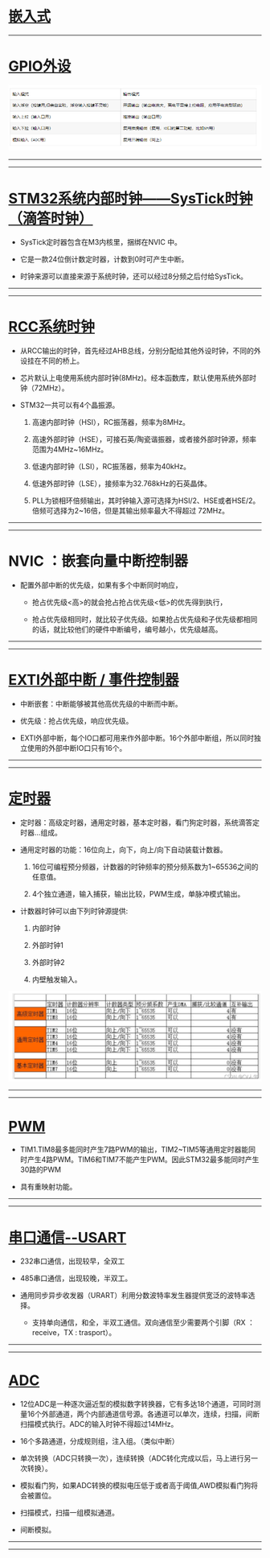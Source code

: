 #

# [嵌入式](/_Study/STM32/1/photo/base.md)

---

# [GPIO外设](_Study\STM32\1\gpio.md)

 ![模式](1/photo/IO_mode.png)

---
---

# [STM32系统内部时钟——SysTick时钟（滴答时钟）](/)

- SysTick定时器包含在M3内核里，捆绑在NVIC 中。

- 它是一款24位倒计数定时器，计数到0时可产生中断。

- 时钟来源可以直接来源于系统时钟，还可以经过8分频之后付给SysTick。

---
---

# [RCC系统时钟](_Study\STM32\1\photo\RCC_CLK.md)

-  从RCC输出的时钟，首先经过AHB总线，分别分配给其他外设时钟，不同的外设挂在不同的桥上。

- 芯片默认上电使用系统内部时钟(8MHz)。经本函数库，默认使用系统外部时钟（72MHz）。

- STM32一共可以有4个晶振源。
  1. 高速内部时钟（HSI），RC振荡器，频率为8MHz。

  2. 高速外部时钟（HSE），可接石英/陶瓷谐振器，或者接外部时钟源，频率范围为4MHz~16MHz。

  3. 低速内部时钟（LSI），RC振荡器，频率为40kHz。

  4. 低速外部时钟（LSE），接频率为32.768kHz的石英晶体。

  5. PLL为锁相环倍频输出，其时钟输入源可选择为HSI/2、HSE或者HSE/2。倍频可选择为2~16倍，但是其输出频率最大不得超过
     72MHz。

---
---

# NVIC ：嵌套向量中断控制器

- 配置外部中断的优先级，如果有多个中断同时响应，
  - 抢占优先级<高>的就会抢占抢占优先级<低>的优先得到执行，

  - 抢占优先级相同时，就比较子优先级。如果抢占优先级和子优先级都相同的话，就比较他们的硬件中断编号，编号越小，优先级越高。

---
---

# [EXTI外部中断 / 事件控制器](_Study\STM32\1\define\exti.md)

- 中断嵌套：中断能够被其他高优先级的中断而中断。

- 优先级：抢占优先级，响应优先级。

- EXTI外部中断，每个IO口都可用来作外部中断。16个外部中断组，所以同时独立使用的外部中断IO口只有16个。

---
---

# [定时器](_Study\STM32\1\define\timer.md)

- 定时器：高级定时器，通用定时器，基本定时器，看门狗定时器，系统滴答定时器...组成。

- 通用定时器的功能：16位向上，向下，向上/向下自动装载计数器。
  1. 16位可编程预分频器，计数器的时钟频率的预分频系数为1~65536之间的任意值。

  2. 4个独立通道，输入捕获，输出比较，PWM生成，单脉冲模式输出。

- 计数器时钟可以由下列时钟源提供:
  1. 内部时钟

  2. 外部时钟1

  3. 外部时钟2

  4. 内壁触发输入。

![1](1/photo/tim.png)

---
---

# [PWM](_Study\STM32\1\define\pwm.md)

- TIM1.TIM8最多能同时产生7路PWM的输出，TIM2~TIM5等通用定时器能同时产生4路PWM。TIM6和TIM7不能产生PWM。因此STM32最多能同时产生30路的PWM

- 具有重映射功能。

---
---

# [串口通信--USART](_Study\STM32\1\define\usart.md)

- 232串口通信，出现较早，全双工

- 485串口通信，出现较晚，半双工。

- 通用同步异步收发器（URART）利用分数波特率发生器提供宽泛的波特率选择。
  - 支持单向通信，和全，半双工通信。双向通信至少需要两个引脚（RX ：receive，TX : trasport）。

---
---

# [ADC](_Study\STM32\1\define\adc.md)

- 12位ADC是一种逐次逼近型的模拟数字转换器，它有多达18个通道，可同时测量16个外部通道，两个内部通道信号源。各通道可以单次，连续，扫描，间断扫描模式执行。ADC的输入时钟不得超过14MHz。

- 16个多路通道，分成规则组，注入组。（类似中断）

- 单次转换（ADC只转换一次），连续转换（ADC转化完成以后，马上进行另一次转换）。

- 模拟看门狗，如果ADC转换的模拟电压低于或者高于阈值,AWD模拟看门狗将会被置位。

- 扫描模式，扫描一组模拟通道。

- 间断模拟。

---
---
